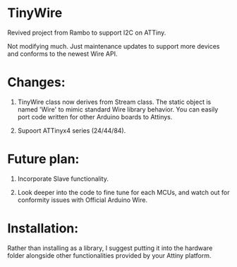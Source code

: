 # TinyWire
Revived project from Rambo to support I2C on ATTiny.

Not modifying much. Just maintenance updates to support more devices and conforms to the newest Wire API.

Changes:
==============
1. TinyWire class now derives from Stream class. The static object is named 'Wire' to mimic standard Wire library behavior. You can easily port code written for other Arduino boards to Attinys.

2. Supoort ATTinyx4 series (24/44/84).

Future plan:
=======
1. Incorporate Slave functionality.

2. Look deeper into the code to fine tune for each MCUs, and watch out for conformity issues with Official Arduino Wire.

Installation:
==========
  Rather than installing as a library, I suggest putting it into the hardware folder alongside other functionalities provided by your Attiny platform.
